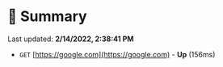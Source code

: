 # 📖 Summary
Last updated: **2/14/2022, 2:38:41 PM**

- `GET` [https://google.com](https://google.com) - **Up** (156ms)
